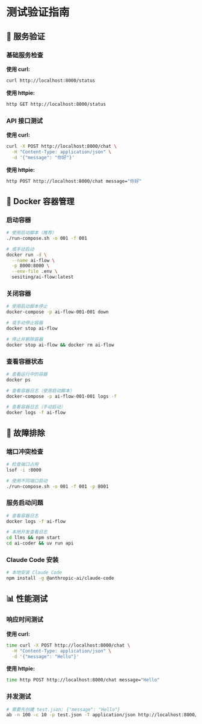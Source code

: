 # 测试验证指南

## 🧪 服务验证

### 基础服务检查

**使用 curl:**
```bash
curl http://localhost:8000/status
```

**使用 httpie:**
```bash
http GET http://localhost:8000/status
```

### API 接口测试

**使用 curl:**
```bash
curl -X POST http://localhost:8000/chat \
  -H "Content-Type: application/json" \
  -d '{"message": "你好"}'
```

**使用 httpie:**
```bash
http POST http://localhost:8000/chat message="你好"
```

## 🐳 Docker 容器管理

### 启动容器
```bash
# 使用启动脚本（推荐）
./run-compose.sh -o 001 -f 001

# 或手动启动
docker run -d \
  --name ai-flow \
  -p 8000:8000 \
  --env-file .env \
  sesiting/ai-flow:latest
```

### 关闭容器
```bash
# 使用启动脚本停止
docker-compose -p ai-flow-001-001 down

# 或手动停止容器
docker stop ai-flow

# 停止并删除容器
docker stop ai-flow && docker rm ai-flow
```

### 查看容器状态
```bash
# 查看运行中的容器
docker ps

# 查看容器日志（使用启动脚本）
docker-compose -p ai-flow-001-001 logs -f

# 查看容器日志（手动启动）
docker logs -f ai-flow
```

## 🔧 故障排除

### 端口冲突检查
```bash
# 检查端口占用
lsof -i :8000

# 使用不同端口启动
./run-compose.sh -o 001 -f 001 -p 8001
```

### 服务启动问题
```bash
# 查看容器日志
docker logs -f ai-flow

# 本地开发查看日志
cd llms && npm start
cd ai-coder && uv run api
```

### Claude Code 安装
```bash
# 本地安装 Claude Code
npm install -g @anthropic-ai/claude-code
```

## 📊 性能测试

### 响应时间测试

**使用 curl:**
```bash
time curl -X POST http://localhost:8000/chat \
  -H "Content-Type: application/json" \
  -d '{"message": "Hello"}'
```

**使用 httpie:**
```bash
time http POST http://localhost:8000/chat message="Hello"
```

### 并发测试
```bash
# 需要先创建 test.json: {"message": "Hello"}
ab -n 100 -c 10 -p test.json -T application/json http://localhost:8000/chat
```

